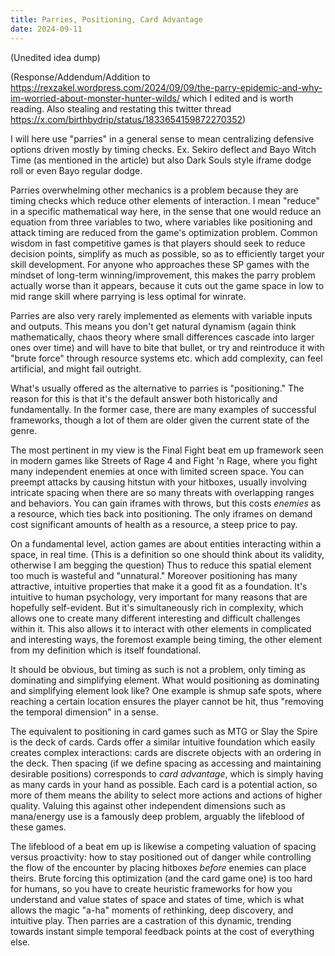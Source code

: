 ```yaml
---
title: Parries, Positioning, Card Advantage
date: 2024-09-11
---
```

(Unedited idea dump)

(Response/Addendum/Addition to https://rexzakel.wordpress.com/2024/09/09/the-parry-epidemic-and-why-im-worried-about-monster-hunter-wilds/ which I edited and is worth reading. Also stealing and restating this twitter thread https://x.com/birthbydrip/status/1833654159872270352)

I will here use "parries" in a general sense to mean centralizing defensive options driven mostly by timing checks. Ex. Sekiro deflect and Bayo Witch Time (as mentioned in the article) but also Dark Souls style iframe dodge roll or even Bayo regular dodge.

Parries overwhelming other mechanics is a problem because they are timing checks which reduce other elements of interaction. I mean "reduce" in a specific mathematical way here, in the sense that one would reduce an equation from three variables to two, where variables like positioning and attack timing are reduced from the game's optimization problem. Common wisdom in fast competitive games is that players should seek to reduce decision points, simplify as much as possible, so as to efficiently target your skill development. For anyone who approaches these SP games with the mindset of long-term winning/improvement, this makes the parry problem actually worse than it appears, because it cuts out the game space in low to mid range skill where parrying is less optimal for winrate.

Parries are also very rarely implemented as elements with variable inputs and outputs. This means you don't get natural dynamism (again think mathematically, chaos theory where small differences cascade into larger ones over time) and will have to bite that bullet, or try and reintroduce it with "brute force" through resource systems etc. which add complexity, can feel artificial, and might fail outright.

What's usually offered as the alternative to parries is "positioning." The reason for this is that it's the default answer both historically and fundamentally. In the former case, there are many examples of successful frameworks, though a lot of them are older given the current state of the genre.

The most pertinent in my view is the Final Fight beat em up framework seen in modern games like Streets of Rage 4 and Fight 'n Rage, where you fight many independent enemies at once with limited screen space. You can preempt attacks by causing hitstun with your hitboxes, usually involving intricate spacing when there are so many threats with overlapping ranges and behaviors. You can gain iframes with throws, but this costs *enemies* as a resource, which ties back into positioning. The only iframes on demand cost significant amounts of health as a resource, a steep price to pay.

On a fundamental level, action games are about entities interacting within a space, in real time. (This is a definition so one should think about its validity, otherwise I am begging the question) Thus to reduce this spatial element too much is wasteful and "unnatural." Moreover positioning has many attractive, intuitive properties that make it a good fit as a foundation. It's intuitive to human psychology, very important for many reasons that are hopefully self-evident. But it's simultaneously rich in complexity, which allows one to create many different interesting and difficult challenges within it. This also allows it to interact with other elements in complicated and interesting ways, the foremost example being timing, the other element from my definition which is itself foundational.

It should be obvious, but timing as such is not a problem, only timing as dominating and simplifying element. What would positioning as dominating and simplifying element look like? One example is shmup safe spots, where reaching a certain location ensures the player cannot be hit, thus "removing the temporal dimension" in a sense. 

The equivalent to positioning in card games such as MTG or Slay the Spire is the deck of cards. Cards offer a similar intuitive foundation which easily creates complex interactions: cards are discrete objects with an ordering in the deck. Then spacing (if we define spacing as accessing and maintaining desirable positions) corresponds to *card advantage*, which is simply having as many cards in your hand as possible. Each card is a potential action, so more of them means the ability to select more actions and actions of higher quality. Valuing this against other independent dimensions such as mana/energy use is a famously deep problem, arguably the lifeblood of these games.

The lifeblood of a beat em up is likewise a competing valuation of spacing versus proactivity: how to stay positioned out of danger while controlling the flow of the encounter by placing hitboxes *before* enemies can place theirs. Brute forcing this optimization (and the card game one) is too hard for humans, so you have to create heuristic frameworks for how you understand and value states of space and states of time, which is what allows the magic "a-ha" moments of rethinking, deep discovery, and intuitive play. Then parries are a castration of this dynamic, trending towards instant simple temporal feedback points at the cost of everything else. 